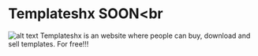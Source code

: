 # Templateshx SOON<br
![alt text](https://img.shields.io/github/directory-file-count/puzzleshockk1/templateXZ?style=flat-square)
Templateshx is an website where people can buy, download and sell templates. For free!!!
